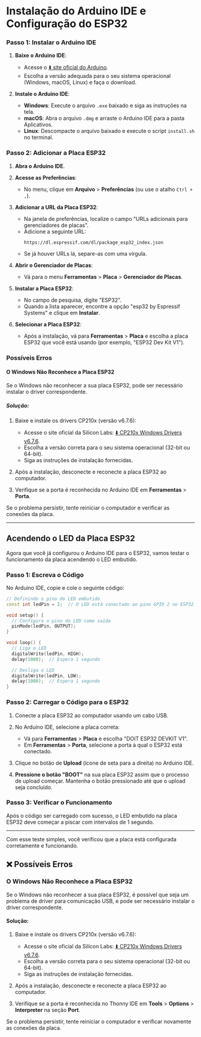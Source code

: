 
# Instalação do Arduino IDE e Configuração do ESP32

### Passo 1: Instalar o Arduino IDE

1. **Baixe o Arduino IDE**:
   - Acesse o [⬇️ site oficial do Arduino](https://www.arduino.cc/en/software).
   - Escolha a versão adequada para o seu sistema operacional (Windows, macOS, Linux) e faça o download.

2. **Instale o Arduino IDE**:
   - **Windows**: Execute o arquivo `.exe` baixado e siga as instruções na tela.
   - **macOS**: Abra o arquivo `.dmg` e arraste o Arduino IDE para a pasta Aplicativos.
   - **Linux**: Descompacte o arquivo baixado e execute o script `install.sh` no terminal.

### Passo 2: Adicionar a Placa ESP32

1. **Abra o Arduino IDE**.

2. **Acesse as Preferências**:
   - No menu, clique em **Arquivo** > **Preferências** (ou use o atalho `Ctrl + ,`).

3. **Adicionar a URL da Placa ESP32**:
   - Na janela de preferências, localize o campo "URLs adicionais para gerenciadores de placas".
   - Adicione a seguinte URL:
     ```
     https://dl.espressif.com/dl/package_esp32_index.json
     ```
   - Se já houver URLs lá, separe-as com uma vírgula.

4. **Abrir o Gerenciador de Placas**:
   - Vá para o menu **Ferramentas** > **Placa** > **Gerenciador de Placas**.

5. **Instalar a Placa ESP32**:
   - No campo de pesquisa, digite "ESP32".
   - Quando a lista aparecer, encontre a opção "esp32 by Espressif Systems" e clique em **Instalar**.

6. **Selecionar a Placa ESP32**:
   - Após a instalação, vá para **Ferramentas** > **Placa** e escolha a placa ESP32 que você está usando (por exemplo, "ESP32 Dev Kit V1").

### Possíveis Erros

#### O Windows Não Reconhece a Placa ESP32

Se o Windows não reconhecer a sua placa ESP32, pode ser necessário instalar o driver correspondente.

##### Solução:

1. Baixe e instale os drivers CP210x (versão v6.7.6):
   - Acesse o site oficial da Silicon Labs: [⬇️ CP210x Windows Drivers v6.7.6](https://www.silabs.com/developers/usb-to-uart-bridge-vcp-drivers).
   - Escolha a versão correta para o seu sistema operacional (32-bit ou 64-bit).
   - Siga as instruções de instalação fornecidas.

2. Após a instalação, desconecte e reconecte a placa ESP32 ao computador.
3. Verifique se a porta é reconhecida no Arduino IDE em **Ferramentas** >  **Porta**.

Se o problema persistir, tente reiniciar o computador e verificar as conexões da placa.

---

## Acendendo o LED da Placa ESP32

Agora que você já configurou o Arduino IDE para o ESP32, vamos testar o funcionamento da placa acendendo o LED embutido.

### Passo 1: Escreva o Código

No Arduino IDE, copie e cole o seguinte código:

```cpp
// Definindo o pino do LED embutido
const int ledPin = 2;  // O LED está conectado ao pino GPIO 2 no ESP32

void setup() {
  // Configura o pino do LED como saída
  pinMode(ledPin, OUTPUT);
}

void loop() {
  // Liga o LED
  digitalWrite(ledPin, HIGH);
  delay(1000);  // Espera 1 segundo

  // Desliga o LED
  digitalWrite(ledPin, LOW);
  delay(1000);  // Espera 1 segundo
}
```

### Passo 2: Carregar o Código para o ESP32

1. Conecte a placa ESP32 ao computador usando um cabo USB.
2. No Arduino IDE, selecione a placa correta:
   - Vá para **Ferramentas** > **Placa** e escolha "DOIT ESP32 DEVKIT V1".
   - Em **Ferramentas** > **Porta**, selecione a porta à qual o ESP32 está conectado.

3. Clique no botão de **Upload** (ícone de seta para a direita) no Arduino IDE.

4. **Pressione o botão "BOOT"** na sua placa ESP32 assim que o processo de upload começar. Mantenha o botão pressionado até que o upload seja concluído.

### Passo 3: Verificar o Funcionamento

Após o código ser carregado com sucesso, o LED embutido na placa ESP32 deve começar a piscar com intervalos de 1 segundo.

---

Com esse teste simples, você verificou que a placa está configurada corretamente e funcionando.

## ❌ Possíveis Erros

### O Windows Não Reconhece a Placa ESP32

Se o Windows não reconhecer a sua placa ESP32, é possível que seja um problema de driver para comunicação USB, e pode ser necessário instalar o driver correspondente.

#### Solução:

1. Baixe e instale os drivers CP210x (versão v6.7.6):
   - Acesse o site oficial da Silicon Labs: [⬇️ CP210x Windows Drivers v6.7.6](https://www.silabs.com/developers/usb-to-uart-bridge-vcp-drivers).
   - Escolha a versão correta para o seu sistema operacional (32-bit ou 64-bit).
   - Siga as instruções de instalação fornecidas.

2. Após a instalação, desconecte e reconecte a placa ESP32 ao computador.
3. Verifique se a porta é reconhecida no Thonny IDE em **Tools** > **Options** > **Interpreter** na seção **Port**.

Se o problema persistir, tente reiniciar o computador e verificar novamente as conexões da placa.
